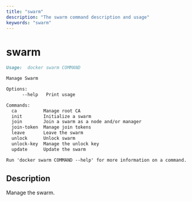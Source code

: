 ```yaml
---
title: "swarm"
description: "The swarm command description and usage"
keywords: "swarm"
---
```


<!-- This file is maintained within the docker/cli Github
     repository at https://github.com/docker/cli/. Make all
     pull requests against that repo. If you see this file in
     another repository, consider it read-only there, as it will
     periodically be overwritten by the definitive file. Pull
     requests which include edits to this file in other repositories
     will be rejected.
-->

# swarm

```markdown
Usage:  docker swarm COMMAND

Manage Swarm

Options:
      --help   Print usage

Commands:
  ca          Manage root CA
  init        Initialize a swarm
  join        Join a swarm as a node and/or manager
  join-token  Manage join tokens
  leave       Leave the swarm
  unlock      Unlock swarm
  unlock-key  Manage the unlock key
  update      Update the swarm

Run 'docker swarm COMMAND --help' for more information on a command.
```

## Description

Manage the swarm.
